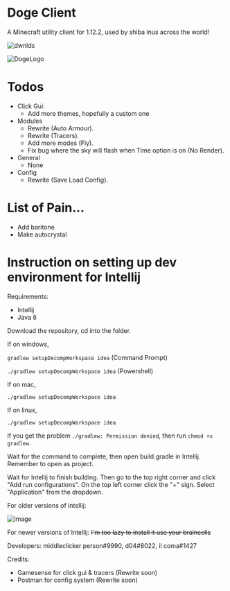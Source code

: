 # Doge Client
A Minecraft utility client for 1.12.2, used by shiba inus across the world!

<img src="https://img.shields.io/github/downloads/middleclicker/DogeClient/total" alt="dwnlds" />

![DogeLogo](https://user-images.githubusercontent.com/60602265/136652986-0e5acb40-581a-49b5-8281-9e1a2d3084ec.jpg)

# Todos
  - Click Gui:
    * Add more themes, hopefully a custom one
  - Modules
    * Rewrite (Auto Armour).
    * Rewrite (Tracers).
    * Add more modes (Fly).
    * Fix bug where the sky will flash when Time option is on (No Render).
  - General
    * None
  - Config
    * Rewrite (Save Load Config).

# List of Pain...
  - Add baritone
  - Make autocrystal

# Instruction on setting up dev environment for Intellij

Requirements:
  - Intellij
  - Java 8

Download the repository, cd into the folder.

If on windows,

`gradlew setupDecompWorkspace idea` (Command Prompt)

`./gradlew setupDecompWorkspace idea` (Powershell)

If on mac,

`./gradlew setupDecompWorkspace idea`

If on linux,

`./gradlew setupDecompWorkspace idea`


If you get the problem `./gradlew: Permission denied`, then run `chmod +x gradlew`.

Wait for the command to complete, then open build.gradle in Intellij. Remember to open as project.

Wait for Intellij to finish building. Then go to the top right corner and click "Add run configurations". On the top left corner click the "+" sign.
Select "Application" from the dropdown.

For older versions of intellij:

![image](https://user-images.githubusercontent.com/60602265/137077941-f09492dc-6d11-4b88-8912-2d6a26531f43.png)

For newer versions of Intellij:
~~I'm too lazy to install it use your braincells~~

Developers: middleclicker person#9990, d04#8022, il coma#1427

Credits:
  - Gamesense for click gui & tracers (Rewrite soon)
  - Postman for config system (Rewrite soon)
